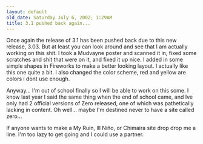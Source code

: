 ```yaml
---
layout: default
old_date: Saturday July 6, 2002; 1:29AM
title: 3.1 pushed back again...
---
```


Once again the release of 3.1 has been pushed back due to this new release,
3.03. But at least you can look around and see that I am actually working on
this shit. I took a Mudvayne poster and scanned it in, fixed some scratches
and shit that were on it, and fixed it up nice. I added in some simple shapes
in Fireworks to make a better looking layout. I actually like this one quite a
bit. I also changed the color scheme, red and yellow are colors i dont use
enough.

Anyway... I'm out of school finally so I will be able to work on this some. I
know last year I said the same thing when the end of school came, and Ive only
had 2 official versions of Zero released, one of which was pathetically
lacking in content. Oh well... maybe I'm destined never to have a site called
zero...

If anyone wants to make a My Ruin, Ill Niño, or Chimaira site drop drop me a
line. I'm too lazy to get going and I could use a partner.

